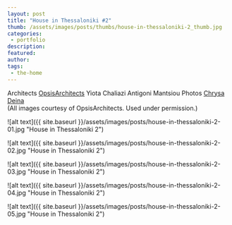 ```yaml
---
layout: post
title: "House in Thessaloniki #2"
thumb: /assets/images/posts/thumbs/house-in-thessaloniki-2_thumb.jpg
categories:
 - portfolio
description:
featured:
author: 
tags:
 - the-home
---
```


<p class="credits">
    <span class="title">Architects</span>
        <span class="contributor"><a href="https://www.opsis-architects.gr/">OpsisArchitects</a></span>
        <span class="contributor">Yiota Chaliazi</span>
        <span class="contributor">Antigoni Mantsiou</span>
    <span class="title">Photos</span>
        <span class="contributor"><a href="https://www.instagram.com/dchrysa/?hl=en">Chrysa Deina</a></span><br>
    (All images courtesy of OpsisArchitects. Used under permission.)
</p>

![alt text]({{ site.baseurl }}/assets/images/posts/house-in-thessaloniki-2-01.jpg "House in Thessaloniki 2")

![alt text]({{ site.baseurl }}/assets/images/posts/house-in-thessaloniki-2-02.jpg "House in Thessaloniki 2")

![alt text]({{ site.baseurl }}/assets/images/posts/house-in-thessaloniki-2-03.jpg "House in Thessaloniki 2")

![alt text]({{ site.baseurl }}/assets/images/posts/house-in-thessaloniki-2-04.jpg "House in Thessaloniki 2")

![alt text]({{ site.baseurl }}/assets/images/posts/house-in-thessaloniki-2-05.jpg "House in Thessaloniki 2")